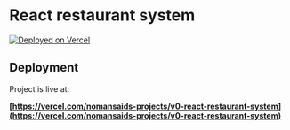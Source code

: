 # React restaurant system

[![Deployed on Vercel](https://img.shields.io/badge/Deployed%20on-Vercel-black?style=for-the-badge&logo=vercel)](https://vercel.com/nomansaids-projects/v0-react-restaurant-system)

## Deployment

Project is live at:

**[https://vercel.com/nomansaids-projects/v0-react-restaurant-system](https://vercel.com/nomansaids-projects/v0-react-restaurant-system)**
